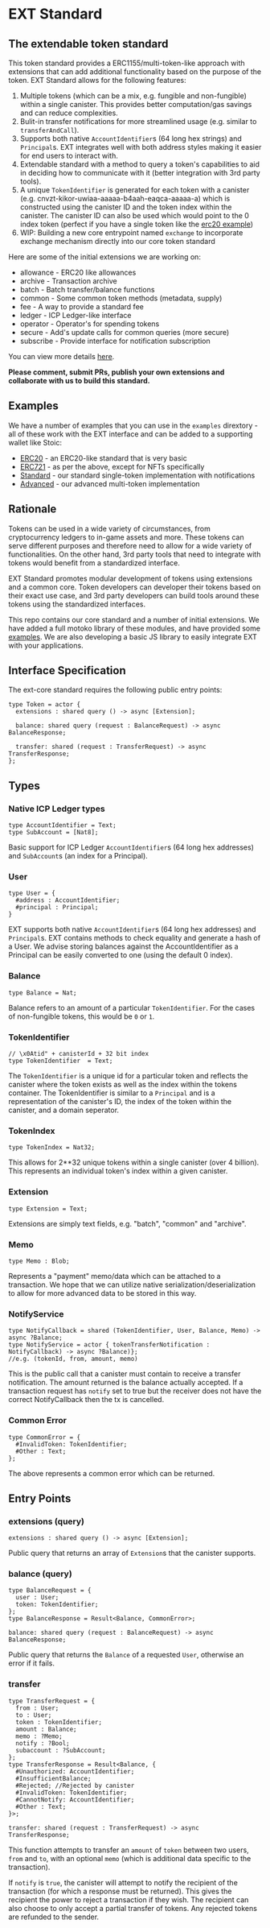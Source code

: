 # EXT Standard
## The extendable token standard

This token standard provides a ERC1155/multi-token-like approach with extensions that can add additional functionality based on the purpose of the token. EXT Standard allows for the following features:
1. Multiple tokens (which can be a mix, e.g. fungible and non-fungible) within a single canister. This provides better computation/gas savings and can reduce complexities.
2. Bulit-in transfer notifications for more streamlined usage (e.g. similar to `transferAndCall`).
3. Supports both native `AccountIdentifier`s (64 long hex strings) and `Principal`s. EXT integrates well with both address styles making it easier for end users to interact with.
4. Extendable standard with a method to query a token's capabilities to aid in deciding how to communicate with it (better integration with 3rd party tools).
5. A unique `TokenIdentifier` is generated for each token with a canister (e.g. cnvzt-kikor-uwiaa-aaaaa-b4aah-eaqca-aaaaa-a) which is constructed using the canister ID and the token index within the canister. The canister ID can also be used which would point to the 0 index token (perfect if you have a single token like the [erc20 example](examples/erc20.mo))
6. WIP: Building a new core entrypoint named `exchange` to incorporate exchange mechanism directly into our core token standard

Here are some of the initial extensions we are working on:

* allowance - ERC20 like allowances
* archive - Transaction archive
* batch - Batch transfer/balance functions
* common - Some common token methods (metadata, supply)
* fee - A way to provide a standard fee
* ledger - ICP Ledger-like interface
* operator - Operator's for spending tokens
* secure - Add's update calls for common queries (more secure)
* subscribe - Provide interface for notification subscription

You can view more details [here](EXTENSIONS.md).

**Please comment, submit PRs, publish your own extensions and collaborate with us to build this standard.**

## Examples

We have a number of examples that you can use in the `examples` dirextory - all of these work with the EXT interface and can be added to a supporting wallet like Stoic:

* [ERC20](examples/erc20.md) - an ERC20-like standard that is very basic
* [ERC721](examples/erc271.md) - as per the above, except for NFTs specifically
* [Standard](examples/standard.md) - our standard single-token implementation with notifications
* [Advanced](examples/advanced.md) - our advanced multi-token implementation

## Rationale
Tokens can be used in a wide variety of circumstances, from cryptocurrency ledgers to in-game assets and more. These tokens can serve different purposes and therefore need to allow for a wide variety of functionalities. On the other hand, 3rd party tools that need to integrate with tokens would benefit from a standardized interface.

EXT Standard promotes modular development of tokens using extensions and a common core. Token developers can developer their tokens based on their exact use case, and 3rd party developers can build tools around these tokens using the standardized interfaces.

This repo contains our core standard and a number of initial extensions. We have added a full motoko library of these modules, and have provided some [examples](examples). We are also developing a basic JS library to easily integrate EXT with your applications.

## Interface Specification
The ext-core standard requires the following public entry points:

```
type Token = actor {
  extensions : shared query () -> async [Extension];
    
  balance: shared query (request : BalanceRequest) -> async BalanceResponse;
      
  transfer: shared (request : TransferRequest) -> async TransferResponse;
};
```

## Types
### Native ICP Ledger types
```
type AccountIdentifier = Text;
type SubAccount = [Nat8];
```
Basic support for ICP Ledger `AccountIdentifier`s (64 long hex addresses) and `SubAccount`s (an index for a Principal).

### User
```
type User = {
  #address : AccountIdentifier;
  #principal : Principal;
}
```
EXT supports both native `AccountIdentifier`s (64 long hex addresses) and `Principal`s. EXT contains methods to check equality and generate a hash of a User. We advise storing balances against the AccountIdentifier as a Principal can be easily converted to one (using the default 0 index).

### Balance
```
type Balance = Nat;
```
Balance refers to an amount of a particular `TokenIdentifier`. For the cases of non-fungible tokens, this would be `0` or `1`.

### TokenIdentifier
```
// \x0Atid" + canisterId + 32 bit index
type TokenIdentifier  = Text;
```
The `TokenIdentifier` is a unique id for a particular token and reflects the canister where the token exists as well as the index within the tokens container. The TokenIdentifier is similar to a `Principal` and is a representation of the canister's ID, the index of the token within the canister, and a domain seperator.

### TokenIndex
```
type TokenIndex = Nat32;
```
This allows for 2\*\*32 unique tokens within a single canister (over 4 billion). This represents an individual token's index within a given canister.

### Extension
```
type Extension = Text;
```
Extensions are simply text fields, e.g. "batch", "common" and "archive".

### Memo
```
type Memo : Blob;
```
Represents a "payment" memo/data which can be attached to a transaction. We hope that we can utilize native serialization/deserialization to allow for more advanced data to be stored in this way.

### NotifyService
```
type NotifyCallback = shared (TokenIdentifier, User, Balance, Memo) -> async ?Balance;
type NotifyService = actor { tokenTransferNotification : NotifyCallback) -> async ?Balance)};
//e.g. (tokenId, from, amount, memo)
```
This is the public call that a canister must contain to receive a transfer notification. The amount returned is the balance actually accepted. If a transaction request has `notify` set to true but the receiver does not have the correct NotifyCallback then the tx is cancelled.

### Common Error
```
type CommonError = {
  #InvalidToken: TokenIdentifier;
  #Other : Text;
};
```
The above represents a common error which can be returned.

## Entry Points

### extensions (query)
```
extensions : shared query () -> async [Extension];
```
Public query that returns an array of `Extension`s that the canister supports.

### balance (query)
```
type BalanceRequest = { 
  user : User; 
  token: TokenIdentifier;
};
type BalanceResponse = Result<Balance, CommonError>;

balance: shared query (request : BalanceRequest) -> async BalanceResponse;
```
Public query that returns the `Balance` of a requested `User`, otherwise an error if it fails.

### transfer
```
type TransferRequest = {
  from : User;
  to : User;
  token : TokenIdentifier;
  amount : Balance;
  memo : ?Memo;
  notify : ?Bool;
  subaccount : ?SubAccount;
};
type TransferResponse = Result<Balance, {
  #Unauthorized: AccountIdentifier;
  #InsufficientBalance;
  #Rejected; //Rejected by canister
  #InvalidToken: TokenIdentifier;
  #CannotNotify: AccountIdentifier;
  #Other : Text;
}>;

transfer: shared (request : TransferRequest) -> async TransferResponse;
```
This function attempts to transfer an `amount` of `token` between two users, `from` and `to`, with an optional `memo` (which is additional data specific to the transaction).

If `notify` is `true`, the canister will attempt to notify the recipient of the transaction (for which a response must be returned). This gives the recipient the power to reject a transaction if they wish. The recipient can also choose to only accept a partial transfer of tokens. Any rejected tokens are refunded to the sender.
